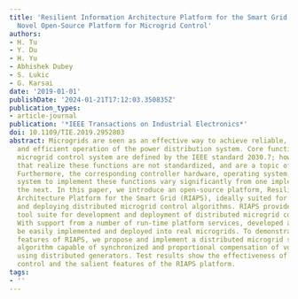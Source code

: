 ```yaml
---
title: 'Resilient Information Architecture Platform for the Smart Grid (RIAPS): A
  Novel Open-Source Platform for Microgrid Control'
authors:
- H. Tu
- Y. Du
- H. Yu
- Abhishek Dubey
- S. Lukic
- G. Karsai
date: '2019-01-01'
publishDate: '2024-01-21T17:12:03.350835Z'
publication_types:
- article-journal
publication: '*IEEE Transactions on Industrial Electronics*'
doi: 10.1109/TIE.2019.2952803
abstract: Microgrids are seen as an effective way to achieve reliable, resilient,
  and efficient operation of the power distribution system. Core functions of the
  microgrid control system are defined by the IEEE standard 2030.7; however, the algorithms
  that realize these functions are not standardized, and are a topic of research.
  Furthermore, the corresponding controller hardware, operating system, and communication
  system to implement these functions vary significantly from one implementation to
  the next. In this paper, we introduce an open-source platform, Resilient Information
  Architecture Platform for the Smart Grid (RIAPS), ideally suited for implementing
  and deploying distributed microgrid control algorithms. RIAPS provides a design-time
  tool suite for development and deployment of distributed microgrid control algorithms.
  With support from a number of run-time platform services, developed algorithms can
  be easily implemented and deployed into real microgrids. To demonstrate the unique
  features of RIAPS, we propose and implement a distributed microgrid secondary control
  algorithm capable of synchronized and proportional compensation of voltage unbalance
  using distributed generators. Test results show the effectiveness of the proposed
  control and the salient features of the RIAPS platform.
tags:
- ''
---
```

